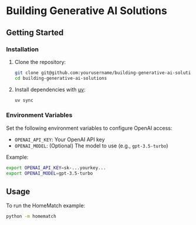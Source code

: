 # Building Generative AI Solutions

## Getting Started

### Installation
1. Clone the repository:
   ```sh
   git clone git@github.com:yourusername/building-generative-ai-solutions.git
   cd building-generative-ai-solutions
   ```
2. Install dependencies with [uv](https://github.com/astral-sh/uv):
   ```sh
   uv sync
   ```

### Environment Variables
Set the following environment variables to configure OpenAI access:
- `OPENAI_API_KEY`: Your OpenAI API key
- `OPENAI_MODEL`: (Optional) The model to use (e.g., `gpt-3.5-turbo`)

Example:
```sh
export OPENAI_API_KEY=sk-...yourkey...
export OPENAI_MODEL=gpt-3.5-turbo
```

## Usage

To run the HomeMatch example:
```sh
python -m homematch
```
